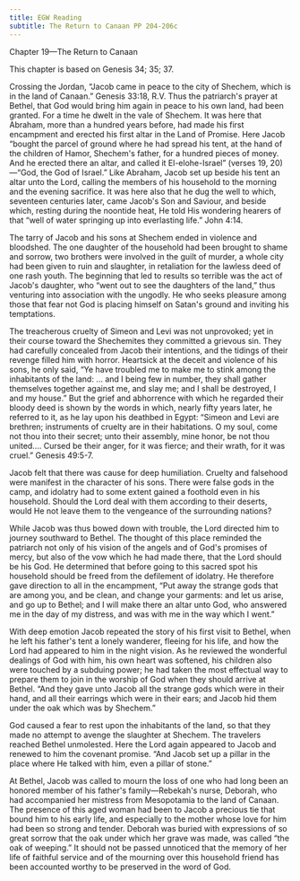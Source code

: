```yaml
---
title: EGW Reading
subtitle: The Return to Canaan PP 204-206c
---
```


Chapter 19—The Return to Canaan

This chapter is based on Genesis 34; 35; 37.

Crossing the Jordan, “Jacob came in peace to the city of Shechem, which is in the land of Canaan.” Genesis 33:18, R.V. Thus the patriarch's prayer at Bethel, that God would bring him again in peace to his own land, had been granted. For a time he dwelt in the vale of Shechem. It was here that Abraham, more than a hundred years before, had made his first encampment and erected his first altar in the Land of Promise. Here Jacob “bought the parcel of ground where he had spread his tent, at the hand of the children of Hamor, Shechem's father, for a hundred pieces of money. And he erected there an altar, and called it El-elohe-Israel” (verses 19, 20)—“God, the God of Israel.” Like Abraham, Jacob set up beside his tent an altar unto the Lord, calling the members of his household to the morning and the evening sacrifice. It was here also that he dug the well to which, seventeen centuries later, came Jacob's Son and Saviour, and beside which, resting during the noontide heat, He told His wondering hearers of that “well of water springing up into everlasting life.” John 4:14.

The tarry of Jacob and his sons at Shechem ended in violence and bloodshed. The one daughter of the household had been brought to shame and sorrow, two brothers were involved in the guilt of murder, a whole city had been given to ruin and slaughter, in retaliation for the lawless deed of one rash youth. The beginning that led to results so terrible was the act of Jacob's daughter, who “went out to see the daughters of the land,” thus venturing into association with the ungodly. He who seeks pleasure among those that fear not God is placing himself on Satan's ground and inviting his temptations.

The treacherous cruelty of Simeon and Levi was not unprovoked; yet in their course toward the Shechemites they committed a grievous sin. They had carefully concealed from Jacob their intentions, and the tidings of their revenge filled him with horror. Heartsick at the deceit and violence of his sons, he only said, “Ye have troubled me to make me to stink among the inhabitants of the land: ... and I being few in number, they shall gather themselves together against me, and slay me; and I shall be destroyed, I and my house.” But the grief and abhorrence with which he regarded their bloody deed is shown by the words in which, nearly fifty years later, he referred to it, as he lay upon his deathbed in Egypt: “Simeon and Levi are brethren; instruments of cruelty are in their habitations. O my soul, come not thou into their secret; unto their assembly, mine honor, be not thou united.... Cursed be their anger, for it was fierce; and their wrath, for it was cruel.” Genesis 49:5-7.

Jacob felt that there was cause for deep humiliation. Cruelty and falsehood were manifest in the character of his sons. There were false gods in the camp, and idolatry had to some extent gained a foothold even in his household. Should the Lord deal with them according to their deserts, would He not leave them to the vengeance of the surrounding nations?

While Jacob was thus bowed down with trouble, the Lord directed him to journey southward to Bethel. The thought of this place reminded the patriarch not only of his vision of the angels and of God's promises of mercy, but also of the vow which he had made there, that the Lord should be his God. He determined that before going to this sacred spot his household should be freed from the defilement of idolatry. He therefore gave direction to all in the encampment, “Put away the strange gods that are among you, and be clean, and change your garments: and let us arise, and go up to Bethel; and I will make there an altar unto God, who answered me in the day of my distress, and was with me in the way which I went.”

With deep emotion Jacob repeated the story of his first visit to Bethel, when he left his father's tent a lonely wanderer, fleeing for his life, and how the Lord had appeared to him in the night vision. As he reviewed the wonderful dealings of God with him, his own heart was softened, his children also were touched by a subduing power; he had taken the most effectual way to prepare them to join in the worship of God when they should arrive at Bethel. “And they gave unto Jacob all the strange gods which were in their hand, and all their earrings which were in their ears; and Jacob hid them under the oak which was by Shechem.”

God caused a fear to rest upon the inhabitants of the land, so that they made no attempt to avenge the slaughter at Shechem. The travelers reached Bethel unmolested. Here the Lord again appeared to Jacob and renewed to him the covenant promise. “And Jacob set up a pillar in the place where He talked with him, even a pillar of stone.”

At Bethel, Jacob was called to mourn the loss of one who had long been an honored member of his father's family—Rebekah's nurse, Deborah, who had accompanied her mistress from Mesopotamia to the land of Canaan. The presence of this aged woman had been to Jacob a precious tie that bound him to his early life, and especially to the mother whose love for him had been so strong and tender. Deborah was buried with expressions of so great sorrow that the oak under which her grave was made, was called “the oak of weeping.” It should not be passed unnoticed that the memory of her life of faithful service and of the mourning over this household friend has been accounted worthy to be preserved in the word of God.